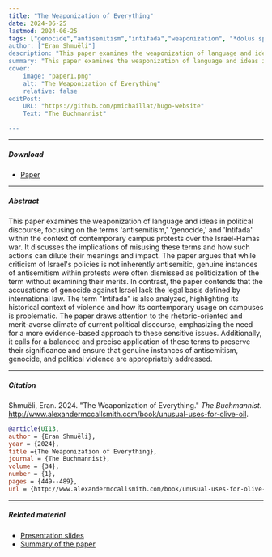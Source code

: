```yaml
---
title: "The Weaponization of Everything" 
date: 2024-06-25
lastmod: 2024-06-25
tags: ["genocide","antisemitism","intifada","weaponization", "*dolus specialis*", "intent", international court of justice"]
author: ["Eran Shmuëli"]
description: "This paper examines the weaponization of language and ideas in political discourse. Published in the The Buchmannist, 2024." 
summary: "This paper examines the weaponization of language and ideas in political discourse, focusing on the terms 'antisemitism,' 'genocide,' and 'Intifada' within the context of contemporary campus protests over the Israel-Hamas war." 
cover:
    image: "paper1.png"
    alt: "The Weaponization of Everything"
    relative: false
editPost:
    URL: "https://github.com/pmichaillat/hugo-website"
    Text: "The Buchmannist"

---
```


---

##### Download

+ [Paper](paper1.pdf)

---

##### Abstract

This paper examines the weaponization of language and ideas in political discourse, focusing on the terms 'antisemitism,' 'genocide,' and 'Intifada' within the context of contemporary campus protests over the Israel-Hamas war. It discusses the implications of misusing these terms and how such actions can dilute their meanings and impact. The paper argues that while criticism of Israel's policies is not inherently antisemitic, genuine instances of antisemitism within protests were often dismissed as politicization of the term without examining their merits. In contrast, the paper contends that the accusations of genocide against Israel lack the legal basis defined by international law. The term "Intifada" is also analyzed, highlighting its historical context of violence and how its contemporary usage on campuses is problematic. The paper draws attention to the rhetoric-oriented and merit-averse climate of current political discourse, emphasizing the need for a more evidence-based approach to these sensitive issues. Additionally, it calls for a balanced and precise application of these terms to preserve their significance and ensure that genuine instances of antisemitism, genocide, and political violence are appropriately addressed. 

---

##### Citation

Shmuëli, Eran. 2024. "The Weaponization of Everything." *The Buchmannist*. http://www.alexandermccallsmith.com/book/unusual-uses-for-olive-oil.

```BibTeX
@article{UI13,
author = {Eran Shmuëli},
year = {2024},
title ={The Weaponization of Everything},
journal = {The Buchmannist},
volume = {34},
number = {1},
pages = {449--489},
url = {http://www.alexandermccallsmith.com/book/unusual-uses-for-olive-oil}}
```

---

##### Related material

+ [Presentation slides](presentation1.pdf)
+ [Summary of the paper](https://www.penguinrandomhouse.com/books/110403/unusual-uses-for-olive-oil-by-alexander-mccall-smith/)
